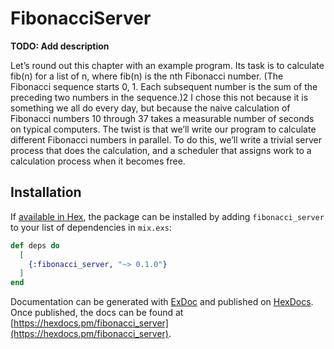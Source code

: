 # FibonacciServer

**TODO: Add description**

Let’s round out this chapter with an example program. Its task is to calculate
fib(n) for a list of n, where fib(n) is the nth Fibonacci number. (The Fibonacci
sequence starts 0, 1. Each subsequent number is the sum of the preceding
two numbers in the sequence.)2 I chose this not because it is something we
all do every day, but because the naive calculation of Fibonacci numbers 10
through 37 takes a measurable number of seconds on typical computers.
The twist is that we’ll write our program to calculate different Fibonacci
numbers in parallel. To do this, we’ll write a trivial server process that does
the calculation, and a scheduler that assigns work to a calculation process
when it becomes free.

## Installation

If [available in Hex](https://hex.pm/docs/publish), the package can be installed
by adding `fibonacci_server` to your list of dependencies in `mix.exs`:

```elixir
def deps do
  [
    {:fibonacci_server, "~> 0.1.0"}
  ]
end
```

Documentation can be generated with [ExDoc](https://github.com/elixir-lang/ex_doc)
and published on [HexDocs](https://hexdocs.pm). Once published, the docs can
be found at [https://hexdocs.pm/fibonacci_server](https://hexdocs.pm/fibonacci_server).
